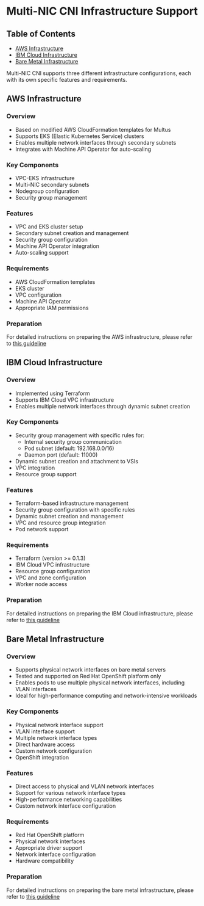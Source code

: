 # Multi-NIC CNI Infrastructure Support

## Table of Contents
- [AWS Infrastructure](#aws-infrastructure)
- [IBM Cloud Infrastructure](#ibm-cloud-infrastructure)
- [Bare Metal Infrastructure](#bare-metal-infrastructure)

Multi-NIC CNI supports three different infrastructure configurations, each with its own specific features and requirements.

## AWS Infrastructure

### Overview
- Based on modified AWS CloudFormation templates for Multus
- Supports EKS (Elastic Kubernetes Service) clusters
- Enables multiple network interfaces through secondary subnets
- Integrates with Machine API Operator for auto-scaling

### Key Components
- VPC-EKS infrastructure
- Multi-NIC secondary subnets
- Nodegroup configuration
- Security group management

### Features
- VPC and EKS cluster setup
- Secondary subnet creation and management
- Security group configuration
- Machine API Operator integration
- Auto-scaling support

### Requirements
- AWS CloudFormation templates
- EKS cluster
- VPC configuration
- Machine API Operator
- Appropriate IAM permissions

### Preparation
For detailed instructions on preparing the AWS infrastructure, please refer to [this guideline](./aws)

## IBM Cloud Infrastructure

### Overview
- Implemented using Terraform
- Supports IBM Cloud VPC infrastructure
- Enables multiple network interfaces through dynamic subnet creation

### Key Components
- Security group management with specific rules for:
  - Internal security group communication
  - Pod subnet (default: 192.168.0.0/16)
  - Daemon port (default: 11000)
- Dynamic subnet creation and attachment to VSIs
- VPC integration
- Resource group support

### Features
- Terraform-based infrastructure management
- Security group configuration with specific rules
- Dynamic subnet creation and management
- VPC and resource group integration
- Pod network support

### Requirements
- Terraform (version >= 0.1.3)
- IBM Cloud VPC infrastructure
- Resource group configuration
- VPC and zone configuration
- Worker node access

### Preparation
For detailed instructions on preparing the IBM Cloud infrastructure, please refer to [this guideline](./ibmcloud)

## Bare Metal Infrastructure

### Overview
- Supports physical network interfaces on bare metal servers
- Tested and supported on Red Hat OpenShift platform only
- Enables pods to use multiple physical network interfaces, including VLAN interfaces
- Ideal for high-performance computing and network-intensive workloads

### Key Components
- Physical network interface support
- VLAN interface support
- Multiple network interface types
- Direct hardware access
- Custom network configuration
- OpenShift integration

### Features
- Direct access to physical and VLAN network interfaces
- Support for various network interface types
- High-performance networking capabilities
- Custom network interface configuration

### Requirements
- Red Hat OpenShift platform
- Physical network interfaces
- Appropriate driver support
- Network interface configuration
- Hardware compatibility

### Preparation
For detailed instructions on preparing the bare metal infrastructure, please refer to [this guideline](./bare-metal)



